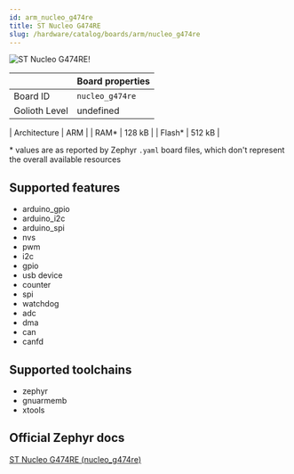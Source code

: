```yaml
---
id: arm_nucleo_g474re
title: ST Nucleo G474RE
slug: /hardware/catalog/boards/arm/nucleo_g474re
---
```


[//]: # (This is an auto-generated file, do not edit! Changes to it will be lost upon re-generation)

![ST Nucleo G474RE!](/img/boards/arm/nucleo_g474re.jpg "ST Nucleo G474RE")

|                | Board properties     |
| -------------  | -------------------- |
| Board ID       | `nucleo_g474re` |
| Golioth Level  | undefined       |

| Architecture   | ARM |
| RAM*           | 128 kB |
| Flash*         | 512 kB |

\* values are as reported by Zephyr `.yaml` board files, which don't represent the overall available resources



## Supported features

* arduino_gpio
* arduino_i2c
* arduino_spi
* nvs
* pwm
* i2c
* gpio
* usb device
* counter
* spi
* watchdog
* adc
* dma
* can
* canfd

## Supported toolchains

* zephyr
* gnuarmemb
* xtools

## Official Zephyr docs

[ST Nucleo G474RE (nucleo_g474re)](https://docs.zephyrproject.org/latest/boards/arm/nucleo_g474re/doc/index.html)
